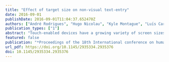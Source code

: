 ```yaml
---
title: "Effect of target size on non-visual text-entry"
date: 2016-09-01
publishDate: 2016-09-01T11:04:37.652470Z
authors: ["André Rodrigues", "Hugo Nicolau", "Kyle Montague", "Luı́s Carriço", "Tiago Guerreiro"]
publication_types: ["1"]
abstract: "Touch-enabled devices have a growing variety of screen sizes; however, there is little knowledge on the effect of key size on non-visual text-entry performance. We conducted a user study with 12 blind participants to investigate how non-visual input performance varies with four QWERTY keyboard sizes (ranging from 15mm to 2.5mm). This paper presents an analysis of typing performance and touch behaviors discussing its implications for future research. Our findings show that there is an upper limit to the benefits of larger target sizes between 10mm and 15mm. Input speed decreases from 4.5 to 2.4 words per minute (WPM) for targets sizes below 10mm. The smallest size was deemed unusable by participants even though performance was in par with previous work."
featured: false
publication: "*Proceedings of the 18th International conference on human-computer interaction with mobile devices and services*"
url_pdf: https://doi.org/10.1145/2935334.2935376
doi: 10.1145/2935334.2935376
---
```


